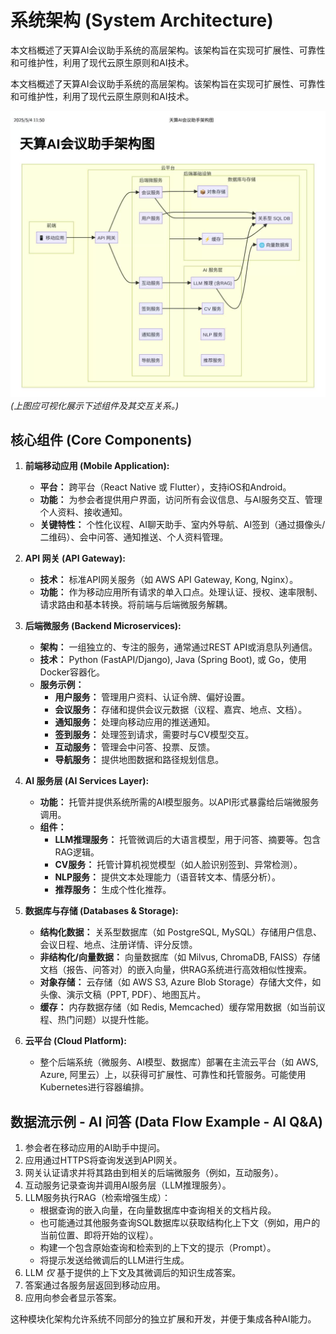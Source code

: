 # 系统架构 (System Architecture)

本文档概述了天算AI会议助手系统的高层架构。该架构旨在实现可扩展性、可靠性和可维护性，利用了现代云原生原则和AI技术。

本文档概述了天算AI会议助手系统的高层架构。该架构旨在实现可扩展性、可靠性和可维护性，利用了现代云原生原则和AI技术。

![系统架构图](./architecture.png)
*(上图应可视化展示下述组件及其交互关系。)*

## 核心组件 (Core Components)

1.  **前端移动应用 (Mobile Application):**
    *   **平台：** 跨平台（React Native 或 Flutter），支持iOS和Android。
    *   **功能：** 为参会者提供用户界面，访问所有会议信息、与AI服务交互、管理个人资料、接收通知。
    *   **关键特性：** 个性化议程、AI聊天助手、室内外导航、AI签到（通过摄像头/二维码）、会中问答、通知推送、个人资料管理。

2.  **API 网关 (API Gateway):**
    *   **技术：** 标准API网关服务（如 AWS API Gateway, Kong, Nginx）。
    *   **功能：** 作为移动应用所有请求的单入口点。处理认证、授权、速率限制、请求路由和基本转换。将前端与后端微服务解耦。

3.  **后端微服务 (Backend Microservices):**
    *   **架构：** 一组独立的、专注的服务，通常通过REST API或消息队列通信。
    *   **技术：** Python (FastAPI/Django), Java (Spring Boot), 或 Go，使用Docker容器化。
    *   **服务示例：**
        *   **用户服务：** 管理用户资料、认证令牌、偏好设置。
        *   **会议服务：** 存储和提供会议元数据（议程、嘉宾、地点、文档）。
        *   **通知服务：** 处理向移动应用的推送通知。
        *   **签到服务：** 处理签到请求，需要时与CV模型交互。
        *   **互动服务：** 管理会中问答、投票、反馈。
        *   **导航服务：** 提供地图数据和路径规划信息。

4.  **AI 服务层 (AI Services Layer):**
    *   **功能：** 托管并提供系统所需的AI模型服务。以API形式暴露给后端微服务调用。
    *   **组件：**
        *   **LLM推理服务：** 托管微调后的大语言模型，用于问答、摘要等。包含RAG逻辑。
        *   **CV服务：** 托管计算机视觉模型（如人脸识别签到、异常检测）。
        *   **NLP服务：** 提供文本处理能力（语音转文本、情感分析）。
        *   **推荐服务：** 生成个性化推荐。

5.  **数据库与存储 (Databases & Storage):**
    *   **结构化数据：** 关系型数据库（如 PostgreSQL, MySQL）存储用户信息、会议日程、地点、注册详情、评分反馈。
    *   **非结构化/向量数据：** 向量数据库（如 Milvus, ChromaDB, FAISS）存储文档（报告、问答对）的嵌入向量，供RAG系统进行高效相似性搜索。
    *   **对象存储：** 云存储（如 AWS S3, Azure Blob Storage）存储大文件，如头像、演示文稿（PPT, PDF）、地图瓦片。
    *   **缓存：** 内存数据存储（如 Redis, Memcached）缓存常用数据（如当前议程、热门问题）以提升性能。

6.  **云平台 (Cloud Platform):**
    *   整个后端系统（微服务、AI模型、数据库）部署在主流云平台（如 AWS, Azure, 阿里云）上，以获得可扩展性、可靠性和托管服务。可能使用Kubernetes进行容器编排。

## 数据流示例 - AI 问答 (Data Flow Example - AI Q&A)

1.  参会者在移动应用的AI助手中提问。
2.  应用通过HTTPS将查询发送到API网关。
3.  网关认证请求并将其路由到相关的后端微服务（例如，互动服务）。
4.  互动服务记录查询并调用AI服务层（LLM推理服务）。
5.  LLM服务执行RAG（检索增强生成）：
    *   根据查询的嵌入向量，在向量数据库中查询相关的文档片段。
    *   也可能通过其他服务查询SQL数据库以获取结构化上下文（例如，用户的当前位置、即将开始的议程）。
    *   构建一个包含原始查询和检索到的上下文的提示（Prompt）。
    *   将提示发送给微调后的LLM进行生成。
6.  LLM *仅* 基于提供的上下文及其微调后的知识生成答案。
7.  答案通过各服务层返回到移动应用。
8.  应用向参会者显示答案。

这种模块化架构允许系统不同部分的独立扩展和开发，并便于集成各种AI能力。
